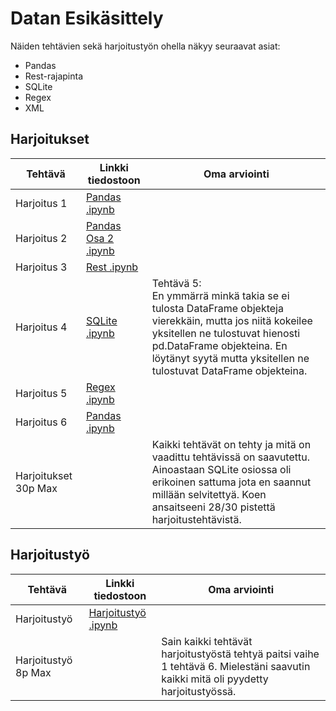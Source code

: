 # Datan Esikäsittely

Näiden tehtävien sekä harjoitustyön ohella näkyy seuraavat asiat:

- Pandas
- Rest-rajapinta
- SQLite
- Regex
- XML


## Harjoitukset

| Tehtävä         | Linkki tiedostoon                           | Oma arviointi |
|-----------------|--------------------------------------------|------------|
| Harjoitus 1           | [Pandas .ipynb](Harjoitukset/Harjoitus_1_(Pandas).ipynb)  ||
| Harjoitus 2           | [Pandas Osa 2 .ipynb](Harjoitukset/Harjoitus_2_(Pandas).ipynb)  ||
| Harjoitus 3           | [Rest .ipynb](Harjoitukset/Harjoitus_3_(Rest).ipynb)  ||
| Harjoitus 4           | [SQLite .ipynb](Harjoitukset/Harjoitus_4_(SQLite).ipynb)  | Tehtävä 5: <br>En ymmärrä minkä takia se ei tulosta DataFrame objekteja vierekkäin, mutta jos niitä kokeilee yksitellen ne tulostuvat hienosti pd.DataFrame objekteina. En löytänyt syytä mutta yksitellen ne tulostuvat DataFrame objekteina.|
| Harjoitus 5           | [Regex .ipynb](Harjoitukset/Harjoitus_5_(Regex).ipynb)  ||
| Harjoitus 6           | [Pandas .ipynb](Harjoitukset/Harjoitus_6_(XML).ipynb)  ||
|Harjoitukset 30p Max||Kaikki tehtävät on tehty ja mitä on vaadittu tehtävissä on saavutettu. Ainoastaan SQLite osiossa oli erikoinen sattuma jota en saannut millään selvitettyä. Koen ansaitseeni 28/30 pistettä harjoitustehtävistä.|


## Harjoitustyö

| Tehtävä         | Linkki tiedostoon                           | Oma arviointi |
|-----------------|--------------------------------------------|------------|
| Harjoitustyö           | [Harjoitustyö .ipynb](Harjoitustyö/harjoitustyo.ipynb)  ||
| Harjoitustyö 8p Max || Sain kaikki tehtävät harjoitustyöstä tehtyä paitsi vaihe 1 tehtävä 6. Mielestäni saavutin kaikki mitä oli pyydetty harjoitustyössä. |
